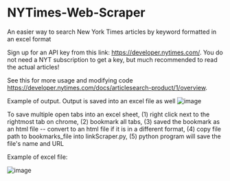 ﻿# NYTimes-Web-Scraper
An easier way to search New York Times articles by keyword formatted in an excel format

Sign up for an API key from this link: https://developer.nytimes.com/. You do not need a NYT subscription to get a key, but much recommended to read the actual articles! 

See this for more usage and modifying code https://developer.nytimes.com/docs/articlesearch-product/1/overview. 

Example of output. Output is saved into an excel file as well
![image](https://github.com/ajcheng1/SavedArticlesWebScraping/assets/85465417/a682debc-35f1-44d8-8710-18ae53827423)

To save multiple open tabs into an excel sheet, (1) right click next to the rightmost tab on chrome, (2) bookmark all tabs, (3) saved the bookmark as an html file -- convert to an html file if it is in a different format, (4) copy file path to bookmarks_file into linkScraper.py, (5) python program will save the file's name and URL

Example of excel file: 

![image](https://github.com/ajcheng1/SavedArticlesWebScraping/assets/85465417/922be75e-b585-47e0-91f1-98d9b55e62c0)
